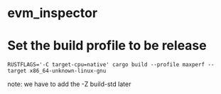 # evm_inspector

# Set the build profile to be release

```
RUSTFLAGS='-C target-cpu=native' cargo build --profile maxperf --target x86_64-unknown-linux-gnu
```

note: we have to add the -Z build-std later
